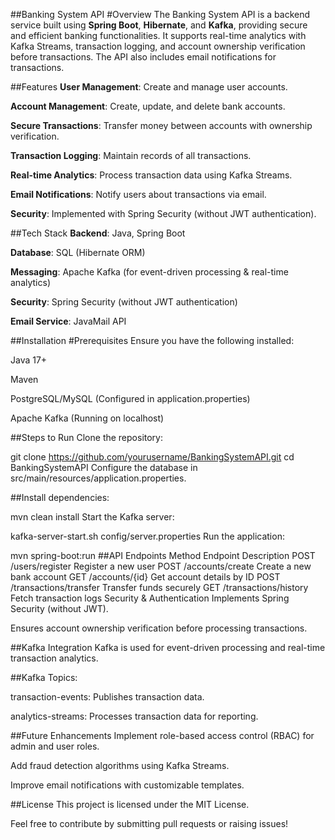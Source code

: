 ##Banking System API
#Overview
The Banking System API is a backend service built using **Spring Boot**, **Hibernate**, and **Kafka**, providing secure and efficient banking functionalities. It supports real-time analytics with Kafka Streams, transaction logging, and account ownership verification before transactions. The API also includes email notifications for transactions.

##Features
**User Management**: Create and manage user accounts.

**Account Management**: Create, update, and delete bank accounts.

**Secure Transactions**: Transfer money between accounts with ownership verification.

**Transaction Logging**: Maintain records of all transactions.

**Real-time Analytics**: Process transaction data using Kafka Streams.

**Email Notifications**: Notify users about transactions via email.

**Security**: Implemented with Spring Security (without JWT authentication).

##Tech Stack
**Backend**: Java, Spring Boot

**Database**: SQL (Hibernate ORM)

**Messaging**: Apache Kafka (for event-driven processing & real-time analytics)

**Security**: Spring Security (without JWT authentication)

**Email Service**: JavaMail API

##Installation
#Prerequisites
Ensure you have the following installed:

Java 17+

Maven

PostgreSQL/MySQL (Configured in application.properties)

Apache Kafka (Running on localhost)

##Steps to Run
Clone the repository:

git clone https://github.com/yourusername/BankingSystemAPI.git
cd BankingSystemAPI
Configure the database in src/main/resources/application.properties.

##Install dependencies:

mvn clean install
Start the Kafka server:

kafka-server-start.sh config/server.properties
Run the application:

mvn spring-boot:run
##API Endpoints
Method	Endpoint	Description
POST	/users/register	Register a new user
POST	/accounts/create	Create a new bank account
GET	/accounts/{id}	Get account details by ID
POST	/transactions/transfer	Transfer funds securely
GET	/transactions/history	Fetch transaction logs
Security & Authentication
Implements Spring Security (without JWT).

Ensures account ownership verification before processing transactions.

##Kafka Integration
Kafka is used for event-driven processing and real-time transaction analytics.

##Kafka Topics:

transaction-events: Publishes transaction data.

analytics-streams: Processes transaction data for reporting.

##Future Enhancements
Implement role-based access control (RBAC) for admin and user roles.

Add fraud detection algorithms using Kafka Streams.

Improve email notifications with customizable templates.

##License
This project is licensed under the MIT License.

Feel free to contribute by submitting pull requests or raising issues!
